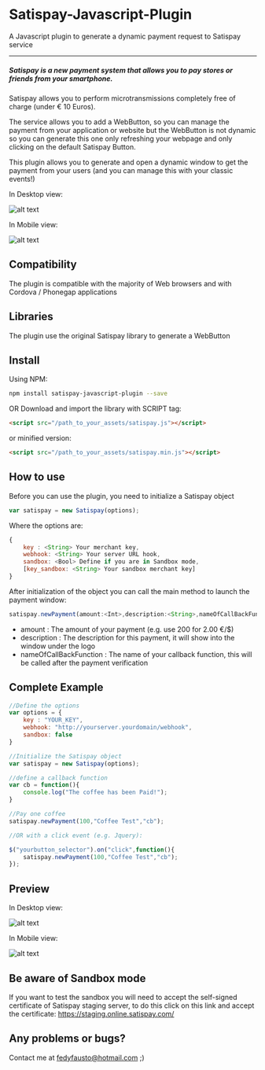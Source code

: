# Satispay-Javascript-Plugin
A Javascript plugin to generate a dynamic payment request to Satispay service

---

##### Satispay is a new payment system that allows you to pay stores or friends from your smartphone. 

Satispay allows you to perform microtransmissions completely free of charge (under € 10 Euros).

The service allows you to add a WebButton, so you can manage the payment from your application or website but the WebButton is not dynamic so you can generate this one only refreshing your webpage and only clicking on the default Satispay Button.

This plugin allows you to generate and open a dynamic window to get the payment from your users (and you can manage this with your classic events!)

In Desktop view:

![alt text](http://i67.tinypic.com/2vjr6eh.png "Desktop view")

In Mobile view:

![alt text](http://i64.tinypic.com/2nh28tl.png "Mobile view")

Compatibility
---
The plugin is compatible with the majority of Web browsers and with Cordova / Phonegap applications

Libraries
---
The plugin use the original Satispay library to generate a WebButton

Install
---
Using NPM:
```bash
npm install satispay-javascript-plugin --save

```
OR
Download and import the library with SCRIPT tag:

```html
<script src="/path_to_your_assets/satispay.js"></script>

```
or minified version:
```html
<script src="/path_to_your_assets/satispay.min.js"></script>

```

How to use
---

Before you can use the plugin, you need to initialize a Satispay object
```Javascript
var satispay = new Satispay(options);
```
Where the options are:
```Javascript
{
    key : <String> Your merchant key,
    webhook: <String> Your server URL hook,
    sandbox: <Bool> Define if you are in Sandbox mode,
    [key_sandbox: <String> Your sandbox merchant key]
}
```
After initialization of the object you can call the main method to launch the  payment window:

```Javascript
satispay.newPayment(amount:<Int>,description:<String>,nameOfCallBackFunction:<String>);
```
* amount : The amount of your payment (e.g. use 200 for 2.00 €/$) 
* description : The description for this payment, it will show into the window under the logo
* nameOfCallBackFunction : The name of your callback function, this will be called after the payment verification

Complete Example
---
```Javascript
//Define the options
var options = {
    key : "YOUR_KEY",
    webhook: "http://yourserver.yourdomain/webhook",
    sandbox: false
}

//Initialize the Satispay object
var satispay = new Satispay(options);

//define a callback function
var cb = function(){
    console.log("The coffee has been Paid!");
}

//Pay one coffee
satispay.newPayment(100,"Coffee Test","cb");

//OR with a click event (e.g. Jquery):

$("yourbutton_selector").on("click",function(){
    satispay.newPayment(100,"Coffee Test","cb");
});

```
Preview
---
In Desktop view:

![alt text](http://i67.tinypic.com/2vjr6eh.png "Desktop view")

In Mobile view:

![alt text](http://i64.tinypic.com/2nh28tl.png "Mobile view")


Be aware of Sandbox mode
---
If you want to test the sandbox you will need to accept the self-signed certificate of Satispay staging server, to do this click on this link and accept the certificate:
https://staging.online.satispay.com/

Any problems or bugs?
---
Contact me at fedyfausto@hotmail.com ;)
